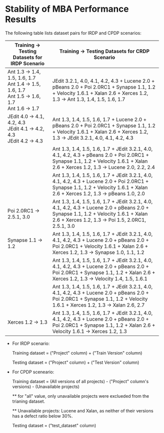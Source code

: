 # Stability of MBA Performance Results

The following table lists dataset pairs for IRDP and CPDP scenarios:

Training → Testing Datasets for IRDP Scenario | Training → Testing Datasets for CRDP Scenario |
--- | --- 
Ant 1.3 → 1.4, 1.5, 1.6, 1.7 <br/>  Ant 1.4 → 1.5, 1.6, 1.7 <br/>  Ant 1.5 → 1.6, 1.7 <br/>  Ant 1.6 → 1.7 | JEdit 3.2.1, 4.0, 4.1, 4.2, 4.3 + Lucene 2.0 + pBeans 2.0 + Poi 2.0RC1 + Synapse 1.1, 1.2 + Velocity 1.6.1 + Xalan 2.6 + Xerces 1.2, 1.3 → Ant 1.3, 1.4, 1.5, 1.6, 1.7
JEdit 4.0 → 4.1, 4.2, 4.3 <br/> JEdit 4.1 → 4.2, 4.3 <br/> JEdit 4.2 → 4.3 | Ant 1.3, 1.4, 1.5, 1.6, 1.7 + Lucene 2.0 + pBeans 2.0 + Poi 2.0RC1 + Synapse 1.1, 1.2 + Velocity 1.6.1 + Xalan 2.6 + Xerces 1.2, 1.3 → JEdit 3.2.1, 4.0, 4.1, 4.2, 4.3
 <br/> | Ant 1.3, 1.4, 1.5, 1.6, 1.7 + JEdit 3.2.1, 4.0, 4.1, 4.2, 4.3 + pBeans 2.0 + Poi 2.0RC1 + Synapse 1.1, 1.2 + Velocity 1.6.1 + Xalan 2.6 + Xerces 1.2, 1.3 → Lucene 2.0, 2.2, 2.4
 <br/> | Ant 1.3, 1.4, 1.5, 1.6, 1.7 + JEdit 3.2.1, 4.0, 4.1, 4.2, 4.3 + Lucene 2.0 + Poi 2.0RC1 + Synapse 1.1, 1.2 + Velocity 1.6.1 + Xalan 2.6 + Xerces 1.2, 1.3 → pBeans 1.0, 2.0
Poi 2.0RC1 → 2.5.1, 3.0 | Ant 1.3, 1.4, 1.5, 1.6, 1.7 + JEdit 3.2.1, 4.0, 4.1, 4.2, 4.3 + Lucene 2.0 + pBeans 2.0 + Synapse 1.1, 1.2 + Velocity 1.6.1 + Xalan 2.6 + Xerces 1.2, 1.3 → Poi 1.5, 2.0RC1, 2.5.1, 3.0
Synapse 1.1 → 1.2 | Ant 1.3, 1.4, 1.5, 1.6, 1.7 + JEdit 3.2.1, 4.0, 4.1, 4.2, 4.3 + Lucene 2.0 + pBeans 2.0 + Poi 2.0RC1 + Velocity 1.6.1 + Xalan 2.6 + Xerces 1.2, 1.3 → Synapse 1.0, 1.1, 1.2 
 <br/> | Ant 1.3, 1.4, 1.5, 1.6, 1.7 + JEdit 3.2.1, 4.0, 4.1, 4.2, 4.3 + Lucene 2.0 + pBeans 2.0 + Poi 2.0RC1 + Synapse 1.1, 1.2 + Xalan 2.6 + Xerces 1.2, 1.3 → Velocity 1.4, 1.5, 1.6.1
 <br/> |  Ant 1.3, 1.4, 1.5, 1.6, 1.7 + JEdit 3.2.1, 4.0, 4.1, 4.2, 4.3 + Lucene 2.0 + pBeans 2.0 + Poi 2.0RC1 + Synapse 1.1, 1.2 + Velocity 1.6.1 + Xerces 1.2, 1.3 → Xalan 2.6, 2.7 
Xerces 1.2 → 1.3 | Ant 1.3, 1.4, 1.5, 1.6, 1.7 + JEdit 3.2.1, 4.0, 4.1, 4.2, 4.3 + Lucene 2.0 + pBeans 2.0 + Poi 2.0RC1 + Synapse 1.1, 1.2 + Xalan 2.6 + Velocity 1.6.1 → Xerces 1.2, 1.3


* For IRDP scenario:

    Training dataset =  ("Project" column) + ("Train Version" column)

    Testing dataset = ("Project" column) + ("Test Version" column)


* For CPDP sceneario:

    Training dataset = (All versions of all projects) - ("Project" column's versions) - (Unavailable projects)

    ** for "all" value, only unavailable projects were exclueded from the trianing dataset.
   
    ** Unavailable projects: Lucene and Xalan, as neither of their versions has a defect ratio below 30%.

    Testing dataset = ("test_dataset" column)